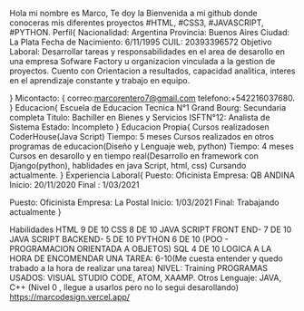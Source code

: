 Hola mi nombre es Marco, 
Te doy la Bienvenida a mi github donde conoceras mis diferentes proyectos
#HTML, #CSS3, #JAVASCRIPT, #PYTHON.
Perfil{
Nacionalidad: Argentina
Provincia: Buenos Aires
Ciudad: La Plata
Fecha de Nacimiento: 6/11/1995
CUIL: 20393396572
Objetivo Laboral: Desarrollar tareas y responsabilidades en el area de desarollo en una empresa Sofware Factory u organizacion vinculada a la gestion de proyectos.
Cuento con Orientacion a resultados, capacidad analitica, interes en el aprendizaje constante y trabajo en equipo.

}
Micontacto: {
correo:marcorentero7@gmail.com
telefono:+542216037680.
}
Educacion{
Escuela de Educacion Tecnica N°1 Grand Bourg: Secundaria completa
Titulo: Bachiller en Bienes y Servicios
ISFTN°12: Analista de Sistema
Estado: Incompleto
}
Educacion Propia{
Cursos realizadosen CoderHouse(Java Script)
Tiempo: 5 meses
Cursos realizados en otros programas de educacion(Diseño y Lenguaje web, python)
Tiempo: 4 meses
Cursos en desarollo y en tiempo real(Desarrollo en framework con Django(python), hablidades en java Script, html, css)
Cursando actualmente.
}
Experiencia Laboral{
Puesto: Oficinista
Empresa: QB ANDINA
Inicio: 20/11/2020
Final : 1/03/2021

Puesto: Oficinista
Empresa: La Postal
Inicio: 1/03/2021
Final: Trabajando actualmente
}

Habilidades
HTML 9 DE 10
CSS 8 DE 10
JAVA SCRIPT FRONT END-  7 DE 10
JAVA SCRIPT BACKEND- 5 DE 10
PYTHON 6 DE 10 (POO - PROGRAMACION ORIENTADA A OBJETOS)
SQL 4 DE 10
LOGICA A LA HORA DE ENCOMENDAR UNA TAREA: 6-10(Me cuesta entender y quedo trabado a la hora de realizar una tarea)
NIVEL: Training
PROGRAMAS USADOS: VISUAL STUDIO CODE, ATOM, XAAMP.
Otros Lenguaje: JAVA, C++ (Nivel 0 , llegue a usarlos pero no lo segui desarollando)
https://marcodesign.vercel.app/
